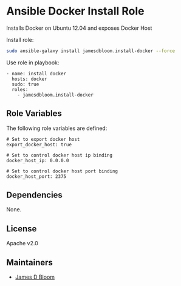 Ansible Docker Install Role
===========================

Installs Docker on Ubuntu 12.04 and exposes Docker Host

Install role:
```bash
sudo ansible-galaxy install jamesdbloom.install-docker --force
```

Use role in playbook:
```
- name: install docker
  hosts: docker
  sudo: true
  roles:
    - jamesdbloom.install-docker
```

Role Variables
--------------

The following role variables are defined:

```
# Set to export docker host
export_docker_host: true

# Set to control docker host ip binding
docker_host_ip: 0.0.0.0

# Set to control docker host port binding
docker_host_port: 2375
```

Dependencies
------------

None.

License
-------

Apache v2.0

Maintainers
-------

* [James D Bloom](http://blog.jamesdbloom.com)
